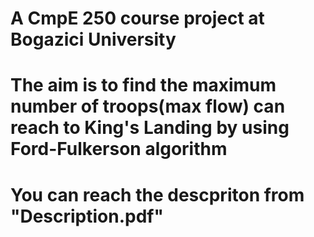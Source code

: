 # A CmpE 250 course project at Bogazici University
# The aim is to find the maximum number of troops(max flow) can reach to King's Landing by using Ford-Fulkerson algorithm
# You can reach the descpriton from "Description.pdf"
